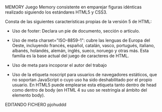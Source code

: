 MEMORY
Juego Memory consistente en emparejar figuras idénticas realizado siguiendo los estándares HTML5 y CSS3.


Consta de las siguientes características propias de la versión 5 de HTML:

* Uso de footer: Declara un pie de documento, sección o artículo.

* Uso de meta charset="ISO-8859-1": cubre las lenguas de Europa del Oeste, incluyendo francés, español, catalán, vasco, portugués, italiano, albanés, holandés, alemán, inglés, sueco, noruego y otras más. Esta familia es la base actual del juego de caracteres de HTML. 

* Uso de meta para incoporar el autor del trabajo

* Uso de la etiqueta noscript para usuarios de navegadores estáticos, que no soportan JavaScript o cuyo uso ha sido deshabilitado por el propio usuario. En HTML5 puede emplearse esta etiqueta tanto dentro de head como dentro de body (en HTML 4 su uso se restringía al ámbito del elemento body).


EDITANDO FICHERO pjohuddd
